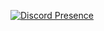 [![Discord Presence](https://lanyard.cnrad.dev/api/983946996354252830?borderRadius=20px&bg=1c1c1c&idleMessage=Bomming%20your%20Mom&hideStatus=false&hideTimestamp=false&bg=ffffff&theme=light)](https://discord.com/users/983946996354252830)
